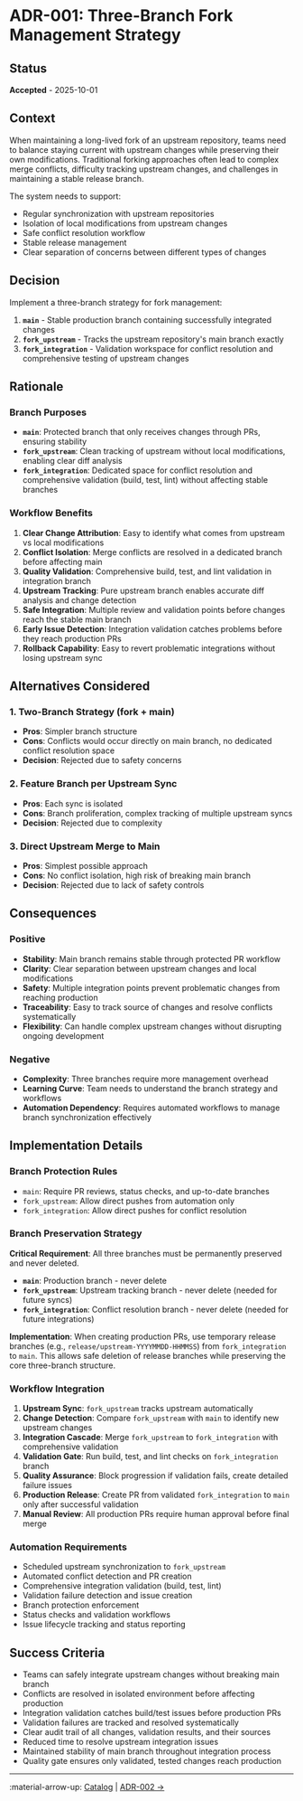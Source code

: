 # ADR-001: Three-Branch Fork Management Strategy

## Status
**Accepted** - 2025-10-01

## Context
When maintaining a long-lived fork of an upstream repository, teams need to balance staying current with upstream changes while preserving their own modifications. Traditional forking approaches often lead to complex merge conflicts, difficulty tracking upstream changes, and challenges in maintaining a stable release branch.

The system needs to support:
- Regular synchronization with upstream repositories
- Isolation of local modifications from upstream changes
- Safe conflict resolution workflow
- Stable release management
- Clear separation of concerns between different types of changes

## Decision
Implement a three-branch strategy for fork management:

1. **`main`** - Stable production branch containing successfully integrated changes
2. **`fork_upstream`** - Tracks the upstream repository's main branch exactly
3. **`fork_integration`** - Validation workspace for conflict resolution and comprehensive testing of upstream changes

## Rationale

### Branch Purposes
- **`main`**: Protected branch that only receives changes through PRs, ensuring stability
- **`fork_upstream`**: Clean tracking of upstream without local modifications, enabling clear diff analysis
- **`fork_integration`**: Dedicated space for conflict resolution and comprehensive validation (build, test, lint) without affecting stable branches

### Workflow Benefits
1. **Clear Change Attribution**: Easy to identify what comes from upstream vs local modifications
2. **Conflict Isolation**: Merge conflicts are resolved in a dedicated branch before affecting main
3. **Quality Validation**: Comprehensive build, test, and lint validation in integration branch
4. **Upstream Tracking**: Pure upstream branch enables accurate diff analysis and change detection
5. **Safe Integration**: Multiple review and validation points before changes reach the stable main branch
6. **Early Issue Detection**: Integration validation catches problems before they reach production PRs
7. **Rollback Capability**: Easy to revert problematic integrations without losing upstream sync

## Alternatives Considered

### 1. Two-Branch Strategy (fork + main)
- **Pros**: Simpler branch structure
- **Cons**: Conflicts would occur directly on main branch, no dedicated conflict resolution space
- **Decision**: Rejected due to safety concerns

### 2. Feature Branch per Upstream Sync
- **Pros**: Each sync is isolated
- **Cons**: Branch proliferation, complex tracking of multiple upstream syncs
- **Decision**: Rejected due to complexity

### 3. Direct Upstream Merge to Main
- **Pros**: Simplest possible approach
- **Cons**: No conflict isolation, high risk of breaking main branch
- **Decision**: Rejected due to lack of safety controls

## Consequences

### Positive
- **Stability**: Main branch remains stable through protected PR workflow
- **Clarity**: Clear separation between upstream changes and local modifications
- **Safety**: Multiple integration points prevent problematic changes from reaching production
- **Traceability**: Easy to track source of changes and resolve conflicts systematically
- **Flexibility**: Can handle complex upstream changes without disrupting ongoing development

### Negative
- **Complexity**: Three branches require more management overhead
- **Learning Curve**: Team needs to understand the branch strategy and workflows
- **Automation Dependency**: Requires automated workflows to manage branch synchronization effectively

## Implementation Details

### Branch Protection Rules
- `main`: Require PR reviews, status checks, and up-to-date branches
- `fork_upstream`: Allow direct pushes from automation only
- `fork_integration`: Allow direct pushes for conflict resolution

### Branch Preservation Strategy
**Critical Requirement**: All three branches must be permanently preserved and never deleted.

- **`main`**: Production branch - never delete
- **`fork_upstream`**: Upstream tracking branch - never delete (needed for future syncs)
- **`fork_integration`**: Conflict resolution branch - never delete (needed for future integrations)

**Implementation**: When creating production PRs, use temporary release branches (e.g., `release/upstream-YYYYMMDD-HHMMSS`) from `fork_integration` to `main`. This allows safe deletion of release branches while preserving the core three-branch structure.

### Workflow Integration
1. **Upstream Sync**: `fork_upstream` tracks upstream automatically
2. **Change Detection**: Compare `fork_upstream` with `main` to identify new upstream changes
3. **Integration Cascade**: Merge `fork_upstream` to `fork_integration` with comprehensive validation
4. **Validation Gate**: Run build, test, and lint checks on `fork_integration` branch
5. **Quality Assurance**: Block progression if validation fails, create detailed failure issues
6. **Production Release**: Create PR from validated `fork_integration` to `main` only after successful validation
7. **Manual Review**: All production PRs require human approval before final merge

### Automation Requirements
- Scheduled upstream synchronization to `fork_upstream`
- Automated conflict detection and PR creation
- Comprehensive integration validation (build, test, lint)
- Validation failure detection and issue creation
- Branch protection enforcement
- Status checks and validation workflows
- Issue lifecycle tracking and status reporting

## Success Criteria
- Teams can safely integrate upstream changes without breaking main branch
- Conflicts are resolved in isolated environment before affecting production
- Integration validation catches build/test issues before production PRs
- Validation failures are tracked and resolved systematically
- Clear audit trail of all changes, validation results, and their sources
- Reduced time to resolve upstream integration issues
- Maintained stability of main branch throughout integration process
- Quality gate ensures only validated, tested changes reach production

---

:material-arrow-up: [Catalog](index.md) | [ADR-002 →](002-github-actions-automation.md)